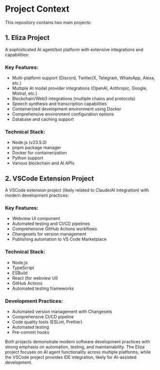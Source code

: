 # Project Context

This repository contains two main projects:

## 1. Eliza Project

A sophisticated AI agent/bot platform with extensive integrations and capabilities:

### Key Features:

- Multi-platform support (Discord, Twitter/X, Telegram, WhatsApp, Alexa, etc.)
- Multiple AI model provider integrations (OpenAI, Anthropic, Google, Mistral, etc.)
- Blockchain/Web3 integrations (multiple chains and protocols)
- Speech synthesis and transcription capabilities
- Containerized development environment using Docker
- Comprehensive environment configuration options
- Database and caching support

### Technical Stack:

- Node.js (v23.5.0)
- pnpm package manager
- Docker for containerization
- Python support
- Various blockchain and AI APIs

## 2. VSCode Extension Project

A VSCode extension project (likely related to Claude/AI integration) with modern development practices:

### Key Features:

- Webview UI component
- Automated testing and CI/CD pipelines
- Comprehensive GitHub Actions workflows
- Changesets for version management
- Publishing automation to VS Code Marketplace

### Technical Stack:

- Node.js
- TypeScript
- ESBuild
- React (for webview UI)
- GitHub Actions
- Automated testing frameworks

### Development Practices:

- Automated version management with Changesets
- Comprehensive CI/CD pipeline
- Code quality tools (ESLint, Prettier)
- Automated testing
- Pre-commit hooks

Both projects demonstrate modern software development practices with strong emphasis on automation, testing, and maintainability. The Eliza project focuses on AI agent functionality across multiple platforms, while the VSCode project provides IDE integration, likely for AI-assisted development.
